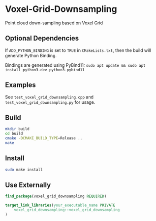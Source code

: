 # Voxel-Grid-Downsampling
Point cloud down-sampling based on Voxel Grid

## Optional Dependencies
If `ADD_PYTHON_BINDING` is set to `TRUE` in `CMakeLists.txt`, then the build will generate Python Binding.

Bindings are generated using PyBind11:
`sudo apt update && sudo apt install python3-dev python3-pybind11`

## Examples
See `test_voxel_grid_downsampling.cpp` and `test_voxel_grid_downsampling.py` for usage.

## Build
```bash
mkdir build
cd build
cmake -DCMAKE_BUILD_TYPE=Release ..
make
```

## Install
```bash
sudo make install
```

## Use Externally
```cmake
find_package(voxel_grid_downsampling REQUIRED)

target_link_libraries(your_executable_name PRIVATE 
    voxel_grid_downsampling::voxel_grid_downsampling
)
```